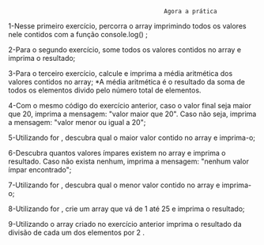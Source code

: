                                                 Agora a prática
                
1-Nesse primeiro exercício, percorra o array imprimindo todos os valores nele contidos com a função console.log() ;

2-Para o segundo exercício, some todos os valores contidos no array e imprima o resultado;

3-Para o terceiro exercício, calcule e imprima a média aritmética dos valores contidos no array;
   *A média aritmética é o resultado da soma de todos os elementos divido pelo número total de elementos.

4-Com o mesmo código do exercício anterior, caso o valor final seja maior que 20, imprima a mensagem: "valor maior que 20". Caso não seja, imprima a mensagem: "valor menor ou igual a 20";

5-Utilizando for , descubra qual o maior valor contido no array e imprima-o;

6-Descubra quantos valores ímpares existem no array e imprima o resultado. Caso não exista nenhum, imprima a mensagem: "nenhum valor
ímpar encontrado";

7-Utilizando for , descubra qual o menor valor contido no array e imprima-o;

8-Utilizando for , crie um array que vá de 1 até 25 e imprima o resultado;

9-Utilizando o array criado no exercício anterior imprima o resultado da divisão de cada um dos elementos por 2 .